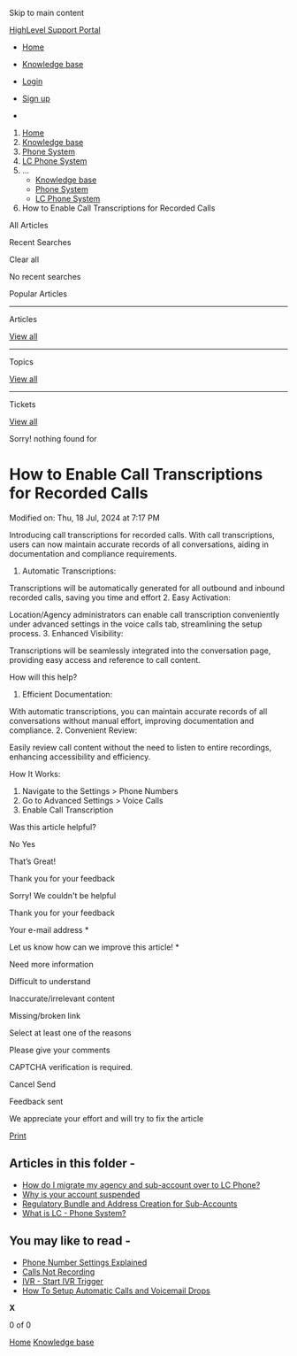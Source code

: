 Skip to main content

[ HighLevel Support Portal ](https://help.gohighlevel.com)

  * [ Home ](/support/home)
  * [ Knowledge base ](/support/solutions)

  * [Login](/support/login)
  * [Sign up](/support/signup)
  * 

  1. [Home](/support/home)
  2. [Knowledge base](/support/solutions)
  3. [Phone System](/support/solutions/48000415161)
  4. [LC Phone System](/support/solutions/folders/48000682872)
  5. ... 
     * [Knowledge base](/support/solutions)
     * [Phone System](/support/solutions/48000415161)
     * [LC Phone System](/support/solutions/folders/48000682872)
  6. How to Enable Call Transcriptions for Recorded Calls

All  Articles 

Recent Searches

Clear all

No recent searches

Popular Articles

* * *

Articles

[View all](/support/search/solutions)

* * *

Topics

[View all](/support/search/topics)

* * *

Tickets

[View all](/support/search/tickets)

Sorry! nothing found for   

# How to Enable Call Transcriptions for Recorded Calls

Modified on: Thu, 18 Jul, 2024 at 7:17 PM

Introducing call transcriptions for recorded calls. With call transcriptions, users can now maintain accurate records of all conversations, aiding in documentation and compliance requirements.

  1. Automatic Transcriptions:

 Transcriptions will be automatically generated for all outbound and inbound recorded calls, saving you time and effort
  2. Easy Activation:

 Location/Agency administrators can enable call transcription conveniently under advanced settings in the voice calls tab, streamlining the setup process.
  3. Enhanced Visibility: 

Transcriptions will be seamlessly integrated into the conversation page, providing easy access and reference to call content.

How will this help?

  1. Efficient Documentation:

 With automatic transcriptions, you can maintain accurate records of all conversations without manual effort, improving documentation and compliance.
  2. Convenient Review:

 Easily review call content without the need to listen to entire recordings, enhancing accessibility and efficiency.

How It Works:

  1. Navigate to the Settings > Phone Numbers
  2. Go to Advanced Settings > Voice Calls
  3. Enable Call Transcription

Was this article helpful?

No  Yes 

That’s Great!

Thank you for your feedback

Sorry! We couldn't be helpful

Thank you for your feedback

Your e-mail address *

Let us know how can we improve this article! *

Need more information 

Difficult to understand 

Inaccurate/irrelevant content 

Missing/broken link 

Select at least one of the reasons 

Please give your comments 

CAPTCHA verification is required. 

Cancel  Send 

Feedback sent

We appreciate your effort and will try to fix the article

[Print](javascript:print\(\))

## Articles in this folder -

  * [How do I migrate my agency and sub-account over to LC Phone?](/support/solutions/articles/48001204027-how-do-i-migrate-my-agency-and-sub-account-over-to-lc-phone-)
  * [Why is your account suspended](/support/solutions/articles/48001207676-why-is-your-account-suspended)
  * [Regulatory Bundle and Address Creation for Sub-Accounts](/support/solutions/articles/48001213216-regulatory-bundle-and-address-creation-for-sub-accounts)
  * [What is LC - Phone System?](/support/solutions/articles/48001223546-what-is-lc-phone-system-)

## You may like to read -

  * [Phone Number Settings Explained](/support/solutions/articles/48001229976-phone-number-settings-explained)
  * [Calls Not Recording](/support/solutions/articles/48001076526-calls-not-recording)
  * [IVR - Start IVR Trigger](/support/solutions/articles/155000003203-ivr-start-ivr-trigger)
  * [How To Setup Automatic Calls and Voicemail Drops](/support/solutions/articles/48000981430-how-to-setup-automatic-calls-and-voicemail-drops)

**X**

0 of 0 []()

[Home](/support/home) [Knowledge base](/support/solutions)
